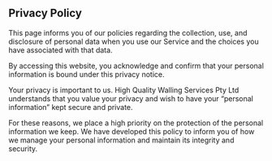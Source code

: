 ## Privacy Policy

This page informs you of our policies regarding the collection, use, and disclosure of personal data when you use our Service and the choices you have associated with that data.

By accessing this website, you acknowledge and confirm that your personal information is bound under this privacy notice.

Your privacy is important to us. High Quality Walling Services Pty Ltd understands that you value your privacy and wish to have your “personal information” kept secure and private.

For these reasons, we place a high priority on the protection of the personal information we keep. We have developed this policy to inform you of how we manage your personal information and maintain its integrity and security.